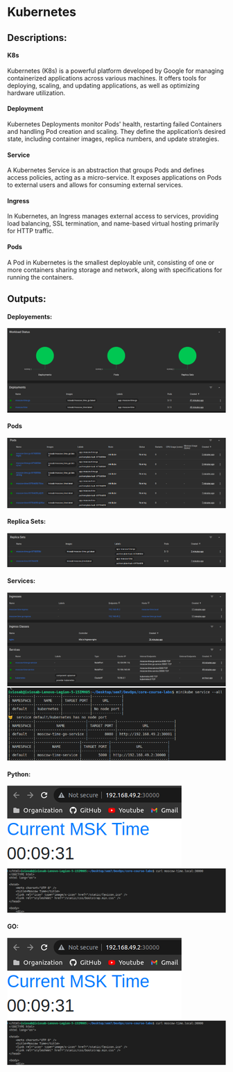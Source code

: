# Kubernetes

## Descriptions:

#### K8s
Kubernetes (K8s) is a powerful platform developed by Google for managing containerized applications across various machines. It offers tools for deploying, scaling, and updating applications, as well as optimizing hardware utilization.

#### Deployment
Kubernetes Deployments monitor Pods' health, restarting failed Containers and handling Pod creation and scaling. They define the application’s desired state, including container images, replica numbers, and update strategies.

#### Service
A Kubernetes Service is an abstraction that groups Pods and defines access policies, acting as a micro-service. It exposes applications on Pods to external users and allows for consuming external services.

#### Ingress
In Kubernetes, an Ingress manages external access to services, providing load balancing, SSL termination, and name-based virtual hosting primarily for HTTP traffic.

#### Pods
A Pod in Kubernetes is the smallest deployable unit, consisting of one or more containers sharing storage and network, along with specifications for running the containers.


## Outputs:
#### Deployements:
![browser1](./images/browser1.png) 
#### Pods
![browser2](./images/browser2.png)
#### Replica Sets: 
![browser3](./images/browser3.png)
#### Services: 
![browser4](./images/browser4.png)
![serviceall](./images/serviceall.png)
#### Python:
![pythonbrowser](./images/pythonbrowser.png)
![curlpython](./images/curlpython.png)
#### GO:
![pythonbrowser](./images/pythonbrowser.png)
![curlpython](./images/curlpython.png)
